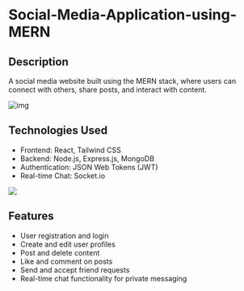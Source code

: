 # Social-Media-Application-using-MERN
## Description
A social media website built using the MERN stack, where users can connect with others, share posts, and interact with content.

![img](https://res.cloudinary.com/dvjzuiyp1/image/upload/v1690353293/Annotation_2023-07-26_120422_q0wskv.png)

## Technologies Used

- Frontend: React, Tailwind CSS
- Backend: Node.js, Express.js, MongoDB
- Authentication: JSON Web Tokens (JWT)
- Real-time Chat: Socket.io
  
![](https://skillicons.dev/icons?i=react,tailwind,javascript,nodejs,expressjs,mongodb,socketio)

## Features

- User registration and login
- Create and edit user profiles
- Post and delete content
- Like and comment on posts
- Send and accept friend requests
- Real-time chat functionality for private messaging